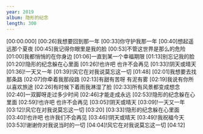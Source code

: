 ```yaml
---
year: 2019
album: 隐形的纪念
length: 300
---
```

[00:00.000]
[00:26]我想要回到那一年
[00:33]你守护我那一年
[00:40]想起遥远那个夏夜
[00:45]我记得你眼里是我的脸
[00:53]不管这世界是那么的危险
[01:00]我都悄悄的在你身边
[01:06]一直到某一个幸福期限
[01:13]别忘记我的脸
[01:20]!隐形的纪念躲在心里面
[01:26]!也许吧 也许不会再见
[01:33]!阴天或晴天
[01:36]!一天又一年
[01:39]!风它在对我说莫忘这一切
[01:48]
[02:01]我想要去找那条路
[02:07]你牵着我那段路
[02:13]有甜有苦呀 有泥有雾
[02:19]我说有你所以喜欢旅途
[02:26]有时候下着雨我淋湿了脸
[02:33]所有风景都变成想念
[02:40]一双脚呀走过多少时间
[02:46]才能走成永远
[02:53]!隐形的纪念躲在心里面
[02:59]!也许吧 也许不会再见
[03:05]!阴天或晴天
[03:09]!一天又一年
[03:12]!风它在对我说莫忘这一切
[03:20]
[03:33]!隐形的纪念躲在心里面
[03:40]!也许吧 也许我们不会再见
[03:46]!阴天或晴天
[03:49]!我祝福今天
[03:53]!谢谢你对我说当时的一切
[04:04]!风它在对我说莫忘这一切
[04:12]